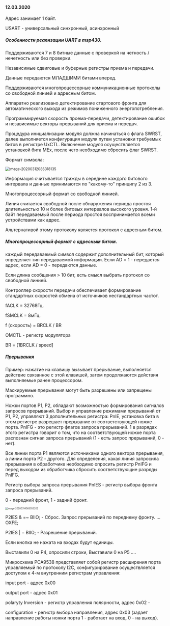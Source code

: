 #### 12.03.2020

Адрес занимает 1 байт.

USART - универсальный синхронный, асинхронный 

##### Особенности реализации UART в msp430.

Поддерживаются 7 и 8 битные данные с проверкой на четность / нечетность или без проверки.

Независимые сдвиговые и буферные регистры приема и передачи.

Данные передаются МЛАДШИМИ битами вперед.

Поддерживаются многопроцессорные коммуникационные протоколы со свободной линией и адресным битом.

Аппаратно реализовано детектирование стартового фронта для автоматического выхода из режимов пониженного энергопотребления.

Программируемая скорость проема-передачи, детектирование ошибок и независимые векторы прерываний для приема и передач. 

Процедура инициализации модуля должна начинаться с флага SWRST, далее выполняется конфигурация модуля путем установки требуемых битов в регистре UxCTL. Включение модуля осуществляется установкой бита MEx, после чего необходимо сбросить флаг SWRST. 

Формат символа:

<img src="C:\Users\vm\AppData\Roaming\Typora\typora-user-images\image-20200312085318135.png" alt="image-20200312085318135" style="zoom:80%;" />

Информация считывается трижды в середине каждого битового интервала и данные принимаются по "какому-то" принципу 2 из 3.

Многопроцессорный формат со свободной линией.

Линия считается свободной после обнаружения периода простоя длительностью 10 и более битовых интервалов высокого уровня. 1-й байт передаваемый после периода простоя воспринимается всеми устройствами как адрес.

Альтернативой этому протоколу является протокол с адресным битом.

##### Многопроцессорный формат с адресным битом. 

каждый передаваемый символ содержит дополнительный бит, который определяет тип передаваемой информации. Если AD = 1 - передается адрес, если AD = 0 - передаются данные.

Если длина сообщения > 10 бит, есть смысл выбрать протокол со свободной линией. 

Контроллер скорости передачи обеспечивает формирование стандартных скоростей обмена от источников нестандартных частот. 

fACLK = 32768Гц.

fSMCLK = 8мГц.

f (скорость) =  BRCLK / BR

OMCTL - регистр модулятора

BR = [1BRCLK / speed]

##### Прерывания

Пример: нажатие на клавишу вызывает прерывание, выполняется действие связанное с этой клавишей, затем продолжаются действия выполняемые ранее процессором.

Маскируемые прерывания могут быть разрешены или запрещены программно.

Ножки портов P1, P2, обладают возможностью формирования сигналов запросов прерываний. Выбор и управление режимами прерываний от Р1, Р2, управляют 3 дополнительных регистра: PnIE, установка бита в этом регистре разрешает  прерывание от соответствующей ножке порта. PnIFG - это регистр флагов запроса прерываний. 1 в разрядах этого регистра говорит о том, что на соответствующей ножке порта распознан сигнал запроса прерываний (1 - есть запрос прерываний,  0 - нет).

Все линии порта Р1 являются источниками одного вектора прерывания, а линии порта Р2 - другого. Для определения, какая линия запросила прерывания в обработчике необходимо опросить регистр PnIFG и перед выходом из обработчика сбросить соответствующие разряды PnIFG. 

Регистр выбора запроса прерывания PnIES - регистр выбора фронта запроса прерываний.

0 - передний фронт, 1 - задний фронт.

<img src="C:\Users\vm\AppData\Roaming\Typora\typora-user-images\image-20200314083553202.png" alt="image-20200314083553202" style="zoom:50%;" />

P2IES & =~ BIIO; - Сброс. Запрос прерываний по переднему фронту.                                                                                                            ...                 OXFE;

P2IES | = BIIO; - Разрешение прерываний.

Если кнопка не нажата на входах будут единицы.

Выставили 0 на Р4, опросили строки, Выставили 0 на Р5 ....

Микросхема PCA9538 представляет собой регистр расширения порта управляемый по протоколу I2C, конфигурирование осуществляется доcтупом к 4-м внутренним регистрам управления:

input port - адрес 0х00

output port - адрес 0х01

polaryty Inversion - регистр управления полярности, адрес 0х02 - 

configuration - регистр выбора направления, адрес 0х03 (задает направление работы ножки порта 1 - работает на вход, 0 - на выход).



